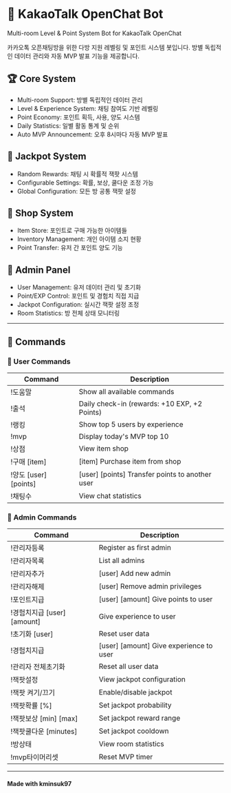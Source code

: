 # 🤖 KakaoTalk OpenChat Bot

Multi-room Level & Point System Bot for KakaoTalk OpenChat

카카오톡 오픈채팅방을 위한 다방 지원 레벨링 및 포인트 시스템 봇입니다. 방별 독립적인 데이터 관리와 자동 MVP 발표 기능을 제공합니다.

## 🏆 Core System

- Multi-room Support: 방별 독립적인 데이터 관리
- Level & Experience System: 채팅 참여도 기반 레벨링
- Point Economy: 포인트 획득, 사용, 양도 시스템
- Daily Statistics: 일별 활동 통계 및 순위
- Auto MVP Announcement: 오후 8시마다 자동 MVP 발표

## 🎰 Jackpot System

- Random Rewards: 채팅 시 확률적 잭팟 시스템
- Configurable Settings: 확률, 보상, 쿨다운 조정 가능
- Global Configuration: 모든 방 공통 잭팟 설정

## 🛒 Shop System

- Item Store: 포인트로 구매 가능한 아이템들
- Inventory Management: 개인 아이템 소지 현황
- Point Transfer: 유저 간 포인트 양도 기능

## 👑 Admin Panel
 
- User Management: 유저 데이터 관리 및 초기화
- Point/EXP Control: 포인트 및 경험치 직접 지급
- Jackpot Configuration: 실시간 잭팟 설정 조정
- Room Statistics: 방 전체 상태 모니터링

-----

## 📝 Commands

### 🔰 User Commands

| Command | Description 
| --- | --- | 
| !도움말 | Show all available commands | 
| !출석 | Daily check-in (rewards: +10 EXP, +2 Points)  | 
| !랭킹 | Show top 5 users by experience |
| !mvp | Display today's MVP top 10 |
| !상점 | View item shop |
| !구매 [item] | [item] Purchase item from shop |
| !양도 [user] [points] | [user] [points] Transfer points to another user |
| !채팅수 | View chat statistics |

### 👑 Admin Commands

| Command | Description 
| --- | --- | 
| !관리자등록 | Register as first admin | 
| !관리자목록 |List all admins | 
| !관리자추가 | [user] Add new admin |
| !관리자해제 | [user] Remove admin privileges |
| !포인트지급 | [user] [amount] Give points to user |
| !경험치지급 [user] [amount] | Give experience to user |
| !초기화 [user] | Reset user data |
| !경험치지급 | [user] [amount] Give experience to user |
| !관리자 전체초기화 | Reset all user data |
| !잭팟설정 | View jackpot configuration |
| !잭팟 켜기/끄기 | Enable/disable jackpot |
| !잭팟확률 [%] | Set jackpot probability |
| !잭팟보상 [min] [max] | Set jackpot reward range |
| !잭팟쿨다운 [minutes] | Set jackpot cooldown |
| !방상태 | View room statistics |
| !mvp타이머리셋 | Reset MVP timer |



-------
#### Made with kminsuk97
